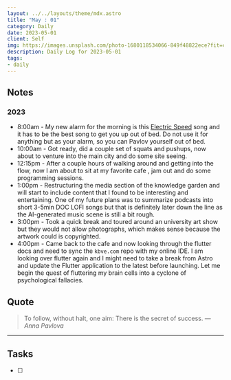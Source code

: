 ```yaml
---
layout: ../../layouts/theme/mdx.astro
title: "May : 01"
category: Daily
date: 2023-05-01
client: Self
img: https://images.unsplash.com/photo-1680118534066-849f48822ece?fit=crop&q=85&w=1400&h=700
description: Daily Log for 2023-05-01
tags:
- daily
---
```


## Notes

### 2023

- 8:00am - My new alarm for the morning is this [Electric Speed](https://www.youtube.com/watch?v=1PV55o9AsTg) song and it has to be the best song to get you up out of bed. Do not use it for anything but as your alarm, so you can Pavlov yourself out of bed.
- 10:00am - Got ready, did a couple set of squats and pushups, now about to venture into the main city and do some site seeing.
- 12:15pm - After a couple hours of walking around and getting into the flow, now I am about to sit at my favorite cafe , jam out and do some programming sessions.
- 1:00pm - Restructuring the media section of the knowledge garden and will start to include content that I found to be interesting and entertaining. One of my future plans was to summarize podcasts into short 3-5min DOC LOFI songs but that is definitely later down the line as the AI-generated music scene is still a bit rough.
- 3:00pm - Took a quick break and toured around an university art show but they would not allow photographs, which makes sense because the artwork could is copyrighted. 
- 4:00pm - Came back to the cafe and now looking through the flutter docs and need to sync the `kbve.com` repo with my online IDE. I am looking over flutter again and I might need to take a break from Astro and update the Flutter application to the latest before launching. Let me begin the quest of fluttering my brain cells into a cyclone of psychological fallacies. 

## Quote

> To follow, without halt, one aim: There is the secret of success.
> — <cite>Anna Pavlova</cite>

---

## Tasks

- [ ]